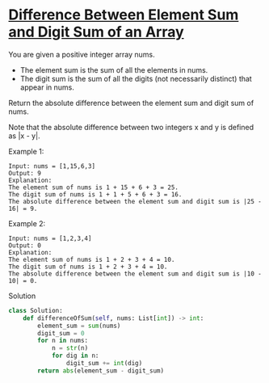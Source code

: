 # [Difference Between Element Sum and Digit Sum of an Array](https://leetcode.com/problems/difference-between-element-sum-and-digit-sum-of-an-array/description/)

You are given a positive integer array nums.

- The element sum is the sum of all the elements in nums.
- The digit sum is the sum of all the digits (not necessarily distinct) that appear in nums.

Return the absolute difference between the element sum and digit sum of nums.

Note that the absolute difference between two integers x and y is defined as |x - y|.

Example 1:
```
Input: nums = [1,15,6,3]
Output: 9
Explanation: 
The element sum of nums is 1 + 15 + 6 + 3 = 25.
The digit sum of nums is 1 + 1 + 5 + 6 + 3 = 16.
The absolute difference between the element sum and digit sum is |25 - 16| = 9.
```
Example 2:
```
Input: nums = [1,2,3,4]
Output: 0
Explanation:
The element sum of nums is 1 + 2 + 3 + 4 = 10.
The digit sum of nums is 1 + 2 + 3 + 4 = 10.
The absolute difference between the element sum and digit sum is |10 - 10| = 0.
```
Solution
```python
class Solution:
    def differenceOfSum(self, nums: List[int]) -> int:
        element_sum = sum(nums)
        digit_sum = 0
        for n in nums:
            n = str(n)
            for dig in n:
                digit_sum += int(dig)
        return abs(element_sum - digit_sum)
```
